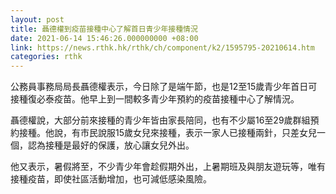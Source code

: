 ```yaml
---
layout: post
title: 聶德權到疫苗接種中心了解首日青少年接種情況
date: 2021-06-14 15:46:26.000000000 +08:00
link: https://news.rthk.hk/rthk/ch/component/k2/1595795-20210614.htm
categories: rthk
---
```


公務員事務局局長聶德權表示，今日除了是端午節，也是12至15歲青少年首日可接種復必泰疫苗。他早上到一間較多青少年預約的疫苗接種中心了解情況。

聶德權說，大部分前來接種的青少年皆由家長陪同，也有不少屬16至29歲群組預約接種。他說，有市民說服15歲女兒來接種，表示一家人已接種兩針，只差女兒一個，認為接種是最好的保護，放心讓女兒外出。

他又表示，暑假將至，不少青少年會趁假期外出，上暑期班及與朋友遊玩等，唯有接種疫苗，即使社區活動增加，也可減低感染風險。
